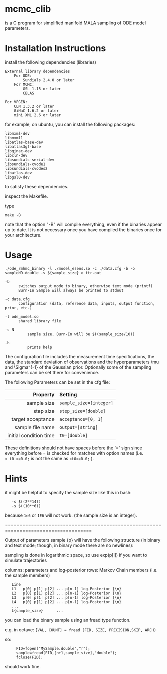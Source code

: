 mcmc_clib
=========

is a C program for simplified manifold MALA sampling of ODE model parameters.


Installation Instructions
=========================

install the following dependencies (libraries)
```
External library dependencies
	For ODE: 
		Sundials 2.4.0 or later
	For MCMC:
		GSL	1.15 or later
		CBLAS

For VFGEN:
	CLN 1.3.2 or later
	GiNaC 1.6.2 or later
	mini XML 2.6 or later
```
for example, on ubuntu, you can install the following packages:

    libmxml-dev 
    libmxml1 
    libatlas-base-dev 
    libatlas3gf-base
    libginac-dev 
    libcln-dev 
    libsundials-serial-dev 
    libsundials-cvode1
    libsundials-cvodes2
    libatlas-dev
    libgsl0-dev

to satisfy these dependencies. 

inspect the Makefile.

type
```
make -B
```
note that the option "-B" will compile everything, even if the
binaries appear up to date. It is not necessary once you have compiled
the binaries once for your architecture.

Usage
=====

	./ode_rmhmc_binary -l ./model_esens.so -c ./data.cfg -b -o sampleND.double -s ${sample_size} > ttr.out

	-b 
	      switches output mode to binary, otherwise text mode (printf)
	      Burn-In Sample will always be printed to stdout

	-c data.cfg
	      configuration (data, reference data, inputs, output function, prior, etc.)

	-l ode_model.so
	      shared library file

	-s N
              sample size, Burn-In will be $((sample_size/10))

	-h 
              prints help


The configuration file includes the measurement time specifications,
the data, the standard deviation of observations and the
hyperparameters \mu and \Sigma^{-1} of the Gaussian prior.  Optionally
some of the sampling parameters can be set there for convenience.

The following Parameters can be set in the cfg file:

Property     |  Setting
-----------: | :------------
sample size  |  ```sample_size=[integer]```
step size    |  ```step_size=[double]```
target acceptance | ```acceptance=[0, 1]```
sample file name  | ```output=[string]```
initial condition time | ```t0=[double]```

These definitions should not have spaces before the '=' sign since
everything before = is checked for matches with option names (i.e.  
```« t0 »=0.0;``` is not the same as ```«t0»=0.0;``` ).


Hints
=====

it might be helpful to specify the sample size like this in bash: 
```
   -s $((2**14))
   -s $((10**6))
```
because ```1e6``` or ```1E6``` will not work. (the sample size is an integer).


====================================================================================

Output of parameters sample {p} will have the following structure (in
binary and text mode; though, in binary mode there are no newlines):

sampling is done in logarithmic space, so use exp(p[i]) if you want to simulate trajectories

columns: parameters and log-posterior
   rows: Markov Chain members (i.e. the sample members)
```
   Line 
   L1   p[0] p[1] p[2] ... p[n-1] log-Posterior {\n}
   L2   p[0] p[1] p[2] ... p[n-1] log-Posterior {\n}
   L3   p[0] p[1] p[2] ... p[n-1] log-Posterior {\n}
   L4   p[0] p[1] p[2] ... p[n-1] log-Posterior {\n}
   ...
   L{sample_size}      ...
```
you can load the binary sample using an fread type function.

e.g. in octave: ```[VAL, COUNT] = fread (FID, SIZE, PRECISION,SKIP, ARCH)```

so:
```
     FID=fopen("MySample.double","r");
     sample=fread(FID,[n+1,sample_size],"double");
     fclose(FID);
```
should work fine.

